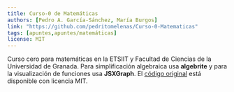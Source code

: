 ```yaml
---
title: Curso-0 de Matemáticas
authors: [Pedro A. García-Sánchez, María Burgos]
link: "https://github.com/pedritomelenas/Curso-0-Matematicas"
tags: [apuntes,apuntes/matemáticas]
license: MIT
---
```



Curso cero para matemáticas en la ETSIIT y Facultad de Ciencias de la Universidad de Granada. 
Para simplificación algebraica usa **algebrite** y para la visualización de funciones usa **JSXGraph**. 
El [código original](https://github.com/pedritomelenas/Curso-0-Informatica) está disponible con licencia MIT.
